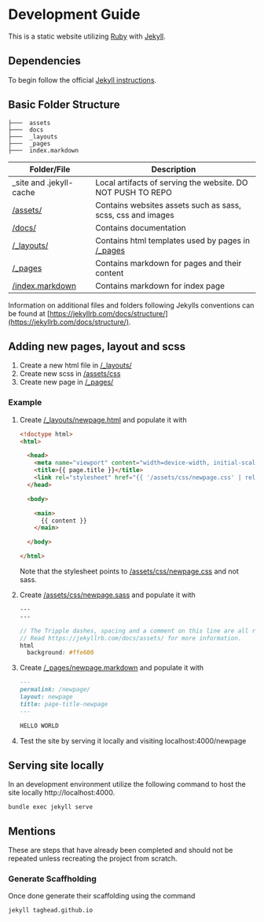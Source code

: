 # Development Guide

This is a static website utilizing [Ruby](https://www.ruby-lang.org/en/) with [Jekyll](https://jekyllrb.com).


## Dependencies

To begin follow the official [Jekyll instructions](https://jekyllrb.com/docs/installation/).

## Basic Folder Structure

```
├───  assets
├───  docs
├───  _layouts
├───  _pages
├───  index.markdown
```

|Folder/File|Description|
|----|----|
|_site and .jekyll-cache              |  Local artifacts of serving the website. DO NOT PUSH TO REPO |
|[/assets/](/assets/)                 |  Contains websites assets such as sass, scss, css and images |
|[/docs/](/docs/)                     |  Contains documentation |
|[/_layouts/](/_layouts/)             |  Contains html templates used by pages in [/_pages](/_pages/) |
|[/_pages](/_pages/)                  |  Contains markdown for pages and their content
|[/index.markdown](/index.markdown)   |  Contains markdown for index page

Information on additional files and folders following Jekylls conventions can be found at [https://jekyllrb.com/docs/structure/](https://jekyllrb.com/docs/structure/). 

## Adding new pages, layout and scss

1. Create a new html file in [/_layouts/](/_layouts/)
2. Create new scss in [/assets/css](/assets/css/)
3. Create new page in [/_pages/](/_pages/)

### Example

1. Create [/_layouts/newpage.html](/_layouts/newpage.html) and populate it with

    ```html
    <!doctype html>
    <html>

      <head>
        <meta name="viewport" content="width=device-width, initial-scale=1.0, shrink-to-fit=no"     charset="utf-8">
        <title>{{ page.title }}</title>
        <link rel="stylesheet" href="{{ '/assets/css/newpage.css' | relative_url }}" type="text/css" />
      </head>

      <body>

        <main>
          {{ content }}
        </main>

      </body>

    </html>
    ```
    Note that the stylesheet points to [/assets/css/newpage.css](/assets/css/newpage.css) and not sass.


2. Create [/assets/css/newpage.sass](/assets/css/newpage.sass) and populate it with 
    ```scss
    ---
    ---
    
    // The Tripple dashes, spacing and a comment on this line are all required.
    // Read https://jekyllrb.com/docs/assets/ for more information.
    html
      background: #ffe600
    ```

3. Create [/_pages/newpage.markdown](/_pages/newpage.markdown) and populate it with 
    ```md
    ---
    permalink: /newpage/
    layout: newpage
    title: page-title-newpage
    ---
    
    HELLO WORLD
    ```

4. Test the site by serving it locally and visiting localhost:4000/newpage


## Serving site locally

In an development environment utilize the following command to host the site locally http://localhost:4000. 

```
bundle exec jekyll serve
```

## Mentions

These are steps that have already been completed and should not be repeated unless recreating the project from scratch.

### Generate Scaffholding

Once done generate their scaffolding using the command
```
jekyll taghead.github.io
```
